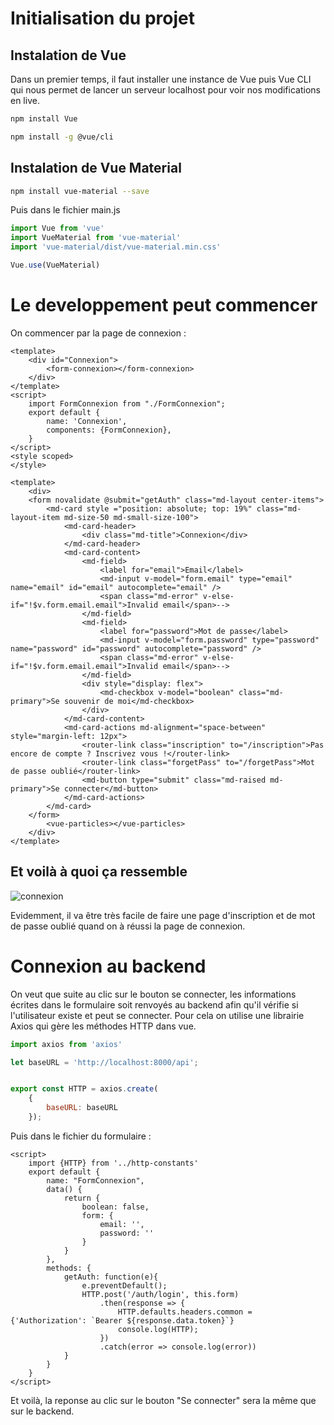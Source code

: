 # Initialisation du projet
## Instalation de Vue
Dans un premier temps, il faut installer une instance de Vue puis Vue CLI qui nous permet de lancer un serveur localhost pour voir nos modifications en live.
```bash
npm install Vue
```
```bash
npm install -g @vue/cli
```

## Instalation de Vue Material
```bash
npm install vue-material --save
```
Puis dans le fichier main.js
```js
import Vue from 'vue'
import VueMaterial from 'vue-material'
import 'vue-material/dist/vue-material.min.css'

Vue.use(VueMaterial)
```

# Le developpement peut commencer
On commencer par la page de connexion :
```vue
<template>
    <div id="Connexion">
        <form-connexion></form-connexion>
    </div>
</template>
<script>
    import FormConnexion from "./FormConnexion";
    export default {
        name: 'Connexion',
        components: {FormConnexion},
    }
</script>
<style scoped>
</style>
```

```vue
<template>
    <div>
    <form novalidate @submit="getAuth" class="md-layout center-items">
        <md-card style ="position: absolute; top: 19%" class="md-layout-item md-size-50 md-small-size-100">
            <md-card-header>
                <div class="md-title">Connexion</div>
            </md-card-header>
            <md-card-content>
                <md-field>
                    <label for="email">Email</label>
                    <md-input v-model="form.email" type="email" name="email" id="email" autocomplete="email" />
                    <span class="md-error" v-else-if="!$v.form.email.email">Invalid email</span>-->
                </md-field>
                <md-field>
                    <label for="password">Mot de passe</label>
                    <md-input v-model="form.password" type="password" name="password" id="password" autocomplete="password" />
                    <span class="md-error" v-else-if="!$v.form.email.email">Invalid email</span>-->
                </md-field>
                <div style="display: flex">
                    <md-checkbox v-model="boolean" class="md-primary">Se souvenir de moi</md-checkbox>
                </div>
            </md-card-content>
            <md-card-actions md-alignment="space-between" style="margin-left: 12px">
                <router-link class="inscription" to="/inscription">Pas encore de compte ? Inscrivez vous !</router-link>
                <router-link class="forgetPass" to="/forgetPass">Mot de passe oublié</router-link>
                <md-button type="submit" class="md-raised md-primary">Se connecter</md-button>
            </md-card-actions>
        </md-card>
    </form>
        <vue-particles></vue-particles>
    </div>
</template>
```
## Et voilà à quoi ça ressemble

![connexion](https://user-images.githubusercontent.com/49818986/59669789-22301880-91bb-11e9-9e82-439240ec7701.png)

Evidemment, il va être très facile de faire une page d'inscription et de mot de passe oublié quand on à réussi la page de connexion.

# Connexion au backend
On veut que suite au clic sur le bouton se connecter, les informations écrites dans le formulaire soit renvoyés au backend afin qu'il vérifie si l'utilisateur existe et peut se connecter. Pour cela on utilise une librairie Axios qui gère les méthodes HTTP dans vue.

```js
import axios from 'axios'

let baseURL = 'http://localhost:8000/api';


export const HTTP = axios.create(
    {
        baseURL: baseURL
    });
```
Puis dans le fichier du formulaire :
```vue
<script>
    import {HTTP} from '../http-constants'
    export default {
        name: "FormConnexion",
        data() {
            return {
                boolean: false,
                form: {
                    email: '',
                    password: ''
                }
            }
        },
        methods: {
            getAuth: function(e){
                e.preventDefault();
                HTTP.post('/auth/login', this.form)
                    .then(response => {
                        HTTP.defaults.headers.common = {'Authorization': `Bearer ${response.data.token}`}
                        console.log(HTTP);
                    })
                    .catch(error => console.log(error))
            }
        }
    }
</script>
```
Et voilà, la reponse au clic sur le bouton "Se connecter" sera la même que sur le backend.


